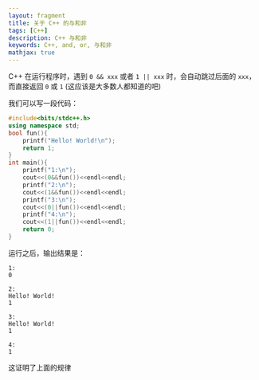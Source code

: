 ```yaml
---
layout: fragment
title: 关于 C++ 的与和非
tags: [C++]
description: C++ 与和非
keywords: C++, and, or, 与和非
mathjax: true
---
```


C++ 在运行程序时，遇到 `0 && xxx` 或者 `1 || xxx` 时，会自动跳过后面的 `xxx`，而直接返回 `0` 或 `1` (这应该是大多数人都知道的吧)

我们可以写一段代码：

```cpp
#include<bits/stdc++.h>
using namespace std;
bool fun(){
    printf("Hello! World!\n");
    return 1;
}
int main(){
    printf("1:\n");
    cout<<(0&&fun())<<endl<<endl;
    printf("2:\n");
    cout<<(1&&fun())<<endl<<endl;
    printf("3:\n");
    cout<<(0||fun())<<endl<<endl;
    printf("4:\n");
    cout<<(1||fun())<<endl<<endl;
    return 0;
}
```

运行之后，输出结果是：

```
1:
0

2:
Hello! World!
1

3:
Hello! World!
1

4:
1
```

这证明了上面的规律
